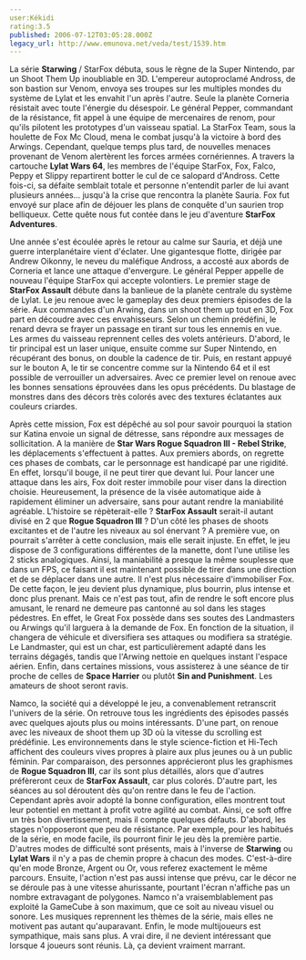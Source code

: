 ```yaml
---
user:Kékidi
rating:3.5
published: 2006-07-12T03:05:28.000Z
legacy_url: http://www.emunova.net/veda/test/1539.htm
---
```

La série **Starwing** / StarFox débuta, sous le règne de la Super Nintendo, par un Shoot Them Up inoubliable en 3D. L'empereur autoproclamé Andross, de son bastion sur Venom, envoya ses troupes sur les multiples mondes du système de Lylat et les envahit l'un après l'autre. Seule la planète Corneria résistait avec toute l'énergie du désespoir. Le général Pepper, commandant de la résistance, fit appel à une équipe de mercenaires de renom, pour qu'ils pilotent les prototypes d'un vaisseau spatial. La StarFox Team, sous la houlette de Fox Mc Cloud, mena le combat jusqu'à la victoire à bord des Arwings. Cependant, quelque temps plus tard, de nouvelles menaces provenant de Venom alertèrent les forces armées cornériennes. A travers la cartouche **Lylat Wars 64**, les membres de l'équipe StarFox, Fox, Falco, Peppy et Slippy repartirent botter le cul de ce salopard d'Andross. Cette fois-ci, sa défaite semblait totale et personne n'entendit parler de lui avant plusieurs années... jusqu'à la crise que rencontra la planète Sauria. Fox fut envoyé sur place afin de déjouer les plans de conquête d'un saurien trop belliqueux. Cette quête nous fut contée dans le jeu d'aventure **StarFox Adventures**.  

  

Une année s'est écoulée après le retour au calme sur Sauria, et déjà une guerre interplanétaire vient d'éclater. Une gigantesque flotte, dirigée par Andrew Oikonny, le neveu du maléfique Andross, a accosté aux abords de Corneria et lance une attaque d'envergure. Le général Pepper appelle de nouveau l'équipe StarFox qui accepte volontiers. Le premier stage de **StarFox Assault** débute dans la banlieue de la planète centrale du système de Lylat. Le jeu renoue avec le gameplay des deux premiers épisodes de la série. Aux commandes d'un Arwing, dans un shoot them up tout en 3D, Fox part en découdre avec ces envahisseurs. Selon un chemin prédéfini, le renard devra se frayer un passage en tirant sur tous les ennemis en vue. Les armes du vaisseau reprennent celles des volets antérieurs. D'abord, le tir principal est un laser unique, ensuite comme sur Super Nintendo, en récupérant des bonus, on double la cadence de tir. Puis, en restant appuyé sur le bouton A, le tir se concentre comme sur la Nintendo 64 et il est possible de verrouiller un adversaires. Avec ce premier level on renoue avec les bonnes sensations éprouvées dans les opus précédents. Du blastage de monstres dans des décors très colorés avec des textures éclatantes aux couleurs criardes.  

  

Après cette mission, Fox est dépêché au sol pour savoir pourquoi la station sur Katina envoie un signal de détresse, sans répondre aux messages de sollicitation. A la manière de **Star Wars Rogue Squadron III - Rebel Strike**, les déplacements s'effectuent à pattes. Aux premiers abords, on regrette ces phases de combats, car le personnage est handicapé par une rigidité. En effet, lorsqu'il bouge, il ne peut tirer que devant lui. Pour lancer une attaque dans les airs, Fox doit rester immobile pour viser dans la direction choisie. Heureusement, la présence de la visée automatique aide à rapidement éliminer un adversaire, sans pour autant rendre la maniabilité agréable. L'histoire se répèterait-elle ? **StarFox Assault** serait-il autant divisé en 2 que **Rogue Squadron III** ? D'un côté les phases de shoots excitantes et de l'autre les niveaux au sol énervant ? A première vue, on pourrait s'arrêter à cette conclusion, mais elle serait injuste. En effet, le jeu dispose de 3 configurations différentes de la manette, dont l'une utilise les 2 sticks analogiques. Ainsi, la maniabilité a presque la même souplesse que dans un FPS, ce faisant il est maintenant possible de tirer dans une direction et de se déplacer dans une autre. Il n'est plus nécessaire d'immobiliser Fox. De cette façon, le jeu devient plus dynamique, plus bourrin, plus intense et donc plus prenant. Mais ce n'est pas tout, afin de rendre le soft encore plus amusant, le renard ne demeure pas cantonné au sol dans les stages pédestres. En effet, le Great Fox possède dans ses soutes des Landmasters ou Arwings qu'il larguera à la demande de Fox. En fonction de la situation, il changera de véhicule et diversifiera ses attaques ou modifiera sa stratégie. Le Landmaster, qui est un char, est particulièrement adapté dans les terrains dégagés, tandis que l'Arwing nettoie en quelques instant l'espace aérien. Enfin, dans certaines missions, vous assisterez à une séance de tir proche de celles de **Space Harrier** ou plutôt **Sin and Punishment**. Les amateurs de shoot seront ravis.  

  

Namco, la société qui a développé le jeu, a convenablement retranscrit l'univers de la série. On retrouve tous les ingrédients des épisodes passés avec quelques ajouts plus ou moins intéressants. D'une part, on renoue avec les niveaux de shoot them up 3D où la vitesse du scrolling est prédéfinie. Les environnements dans le style science-fiction et Hi-Tech affichent des couleurs vives propres à plaire aux plus jeunes ou à un public féminin. Par comparaison, des personnes apprécieront plus les graphismes de **Rogue Squadron III**, car ils sont plus détaillés, alors que d'autres préfèreront ceux de **StarFox Assault**, car plus colorés. D'autre part, les séances au sol déroutent dès qu'on rentre dans le feu de l'action. Cependant après avoir adopté la bonne configuration, elles montrent tout leur potentiel en mettant à profit votre agilité au combat. Ainsi, ce soft offre un très bon divertissement, mais il compte quelques défauts. D'abord, les stages n'opposeront que peu de résistance. Par exemple, pour les habitués de la série, en mode facile, ils pourront finir le jeu dès la première partie. D'autres modes de difficulté sont présents, mais à l'inverse de **Starwing** ou **Lylat Wars** il n'y a pas de chemin propre à chacun des modes. C'est-à-dire qu'en mode Bronze, Argent ou Or, vous referez exactement le même parcours. Ensuite, l'action n'est pas aussi intense que prévu, car le décor ne se déroule pas à une vitesse ahurissante, pourtant l'écran n'affiche pas un nombre extravagant de polygones. Namco n'a vraisemblablement pas exploité la GameCube à son maximum, que ce soit au niveau visuel ou sonore. Les musiques reprennent les thèmes de la série, mais elles ne motivent pas autant qu'auparavant. Enfin, le mode multijoueurs est sympathique, mais sans plus. A vrai dire, il ne devient intéressant que lorsque 4 joueurs sont réunis. Là, ça devient vraiment marrant.